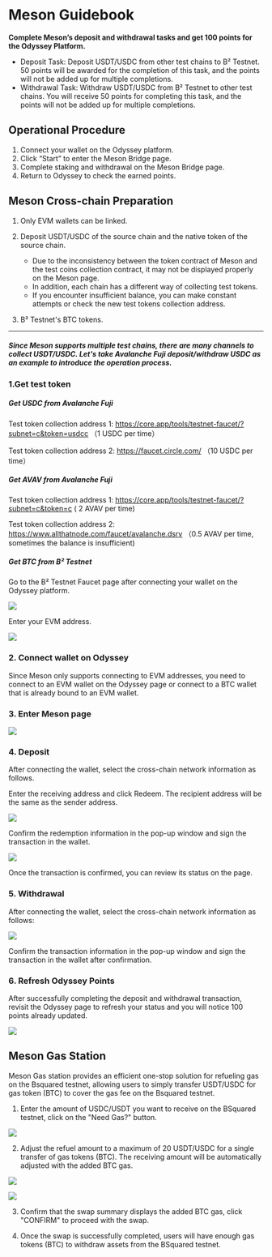 # Meson Guidebook

**Complete Meson’s deposit and withdrawal tasks and get 100 points for the Odyssey Platform.**

*   Deposit Task: Deposit USDT/USDC from other test chains to B² Testnet. 50 points will be awarded for the completion of this task, and the points will not be added up for multiple completions.
*   Withdrawal Task: Withdraw USDT/USDC from B² Testnet to other test chains. You will receive 50 points for completing this task, and the points will not be added up for multiple completions.

## Operational Procedure

1.  Connect your wallet on the Odyssey platform.
2.  Click “Start” to enter the Meson Bridge page.
3.  Complete staking and withdrawal on the Meson Bridge page.
4.  Return to Odyssey to check the earned points.

## Meson Cross-chain Preparation

1.  Only EVM wallets can be linked.

2.  Deposit USDT/USDC of the source chain and the native token of the source chain.
    *   Due to the inconsistency between the token contract of Meson and the test coins collection contract, it may not be displayed properly on the Meson page.
    *   In addition, each chain has a different way of collecting test tokens.
    *   If you encounter insufficient balance, you can make constant attempts or check the new test tokens collection address.

3.  B² Testnet's BTC tokens.

***

##### Since Meson supports multiple test chains, there are many channels to collect USDT/USDC. Let's take Avalanche Fuji deposit/withdraw USDC as an example to introduce the operation process.

### 1.Get test token

##### Get USDC from Avalanche Fuji

Test token collection address 1: <https://core.app/tools/testnet-faucet/?subnet=c&token=usdcc> （1 USDC per time）

Test token collection address 2: <https://faucet.circle.com/> （10 USDC per time）

##### Get AVAV from Avalanche Fuji

Test token collection address 1: <https://core.app/tools/testnet-faucet/?subnet=c&token=c> ( 2 AVAV per time)

Test token collection address 2: <https://www.allthatnode.com/faucet/avalanche.dsrv> （0.5 AVAV per time, sometimes the balance is insufficient)

##### Get BTC from B² Testnet

Go to the B² Testnet Faucet page after connecting your wallet on the Odyssey platform.

![](https://quicknode.quicknode-ipfs.com/ipfs/Qmb35thEGtKUneM2JWDUjZ8i83dvhKrvEqFZTcF31xYWKz)

Enter your EVM address.

![](https://quicknode.quicknode-ipfs.com/ipfs/QmUQVGEvXoetByyMU2XV5zYT7owYgj1pCta2jzNqiwPGjQ)


### 2. Connect wallet on Odyssey

Since Meson only supports connecting to EVM addresses, you need to connect to an EVM wallet on the Odyssey page or connect to a BTC wallet that is already bound to an EVM wallet.

### 3. Enter Meson page

![](https://quicknode.quicknode-ipfs.com/ipfs/QmTcWiKXcmVHcJ9M9R1onmxFr5Rsvz5ADb3wXcbXLnC8nP)

### 4. Deposit

After connecting the wallet, select the cross-chain network information as follows.

Enter the receiving address and click Redeem. The recipient address will be the same as the sender address.

![](https://quicknode.quicknode-ipfs.com/ipfs/QmTmkB3znkFh3qiNTGeP7dvnaHTwZCAyyNUnNMnpbCEzkp)

Confirm the redemption information in the pop-up window and sign the transaction in the wallet.

![](https://quicknode.quicknode-ipfs.com/ipfs/QmSjgzZJGBmrM1NuUWKCuZATzPLhC4wqv4ZkLFtQQWGRH9)

Once the transaction is confirmed, you can review its status on the page.

### 5. Withdrawal

After connecting the wallet, select the cross-chain network information as follows:

![](https://quicknode.quicknode-ipfs.com/ipfs/QmP57h3N5dixj4GxgYSqzET5G6skNihxRhyTNyB6JyWeeL)

Confirm the transaction information in the pop-up window and sign the transaction in the wallet after confirmation.

### 6. Refresh Odyssey Points

After successfully completing the deposit and withdrawal transaction, revisit the Odyssey page to refresh your status and you will notice 100 points already updated.

![](https://quicknode.quicknode-ipfs.com/ipfs/QmS8ysb2CypWDbvEUMqfckvtEcr85KPW3S8da4bTis9PxJ)

## Meson Gas Station

Meson Gas station provides an efficient one-stop solution for refueling gas on the Bsquared testnet, allowing users to simply transfer USDT/USDC for gas token (BTC) to cover the gas fee on the Bsquared testnet. 

1. Enter the amount of USDC/USDT you want to receive on the BSquared testnet, click on the "Need Gas?" button.

![](https://quicknode.quicknode-ipfs.com/ipfs/QmfMyF3rKu29eTiMRosmEgEUT97tRbPuMqFpyZC5TmoymL)

2. Adjust the refuel amount to a maximum of 20 USDT/USDC for a single transfer of gas tokens (BTC). The receiving amount will be automatically adjusted with the added BTC gas.

![](https://quicknode.quicknode-ipfs.com/ipfs/QmW5mpZZfpSh5htGAhg2HJXGz3hEc9KcpX8Ftso3egud84)

![](https://quicknode.quicknode-ipfs.com/ipfs/QmdnGLyEtEHBCNHffy2q7rQAbqCGHph5xfPNP8qXM84wxo)

3. Confirm that the swap summary displays the added BTC gas, click "CONFIRM" to proceed with the swap.

4. Once the swap is successfully completed, users will have enough gas tokens (BTC) to withdraw assets from the BSquared testnet.


